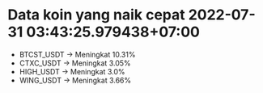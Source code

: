 # Data koin yang naik cepat 2022-07-31 03:43:25.979438+07:00

* BTCST_USDT -> Meningkat 10.31%
* CTXC_USDT -> Meningkat 3.05%
* HIGH_USDT -> Meningkat 3.0%
* WING_USDT -> Meningkat 3.66%
